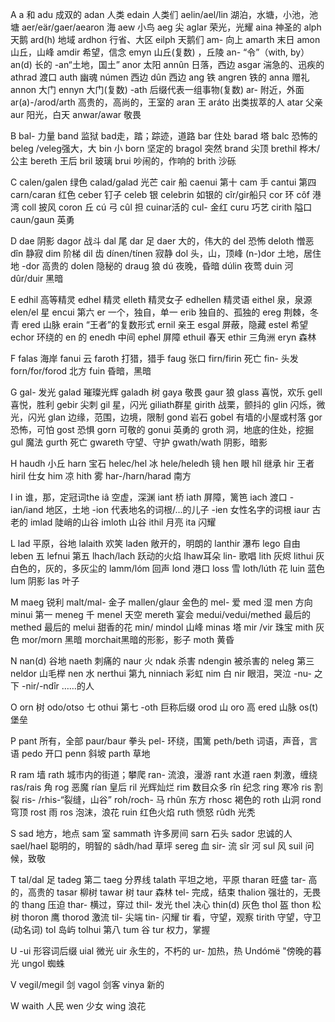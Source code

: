 A
a 和
adu  成双的
adan 人类
edain 人类们
aelin/ael/lin 湖泊，水塘，小池，池塘
aer/eär/gaer/aearon 海
aew 小鸟
aeg  尖
aglar 荣光，光耀
aina 神圣的
alph 天鹅
ard(h) 地域
ardhon 行省、大区
eilph 天鹅们
am- 向上
amarth 末日
amon 山丘，山峰
amdir 希望，信念
emyn 山丘(复数) ，丘陵
an- “令”（with, by）
an(d) 长的
-an“土地，国土”
anor 太阳
annûn 日落，西边
asgar 湍急的、迅疾的
athrad 渡口
auth 幽魂
númen 西边
dûn 西边
ang 铁
angren 铁的
anna 赠礼
annon 大门
ennyn 大门(复数)
-ath 后缀代表一组事物(复数)
ar- 附近，外面
ar(a)-/arod/arth 高贵的，高尚的，王室的
aran 王
aráto 出类拔萃的人
atar 父亲
aur 阳光，白天
anwar/awar 敬畏

B
bal- 力量
band 监狱
bad走，踏；踪迹，道路
bar 住处
barad 塔
balc 恐怖的
beleg /veleg强大，大
bin 小
born 坚定的
bragol 突然
brand 尖顶
brethil 桦木/公主
bereth 王后
bril 玻璃
brui 吵闹的，作响的
brith 沙砾

C
calen/galen 绿色
calad/galad 光芒
cair 船
caenui 第十
cam 手
cantui 第四
carn/caran 红色
ceber 钉子
celeb 银
celebrin 如银的
cîr/gir船只
cor 环 
côf 港湾
coll 披风
coron 丘
cú 弓
cûl 担
cuinar活的
cul- 金红
curu 巧艺
cirith 隘口
caun/gaun 英勇

D
dae 阴影
dagor 战斗
dal 尾
dar 足
daer 大的，伟大的
del 恐怖
deloth 憎恶
dîn 静寂
dim  阶梯
dil 齿
dínen/tínen 寂静
dol 头，山，顶峰
(n-)dor 土地，居住地
-dor 高贵的
dolen 隐秘的
draug 狼
dú 夜晚，昏暗
dúlin 夜莺
duin 河
dûr/duir 黑暗

E
edhil 高等精灵
edhel 精灵
elleth 精灵女子
edhellen 精灵语
eithel 泉，泉源
elen/el 星
encui 第六
er 一个，独自，单一
erib 独自的、孤独的
ereg 荆棘，冬青
ered 山脉
erain “王者”的复数形式
ernil 亲王
esgal 屏蔽，隐藏
estel 希望
echor 环绕的
en 的
enedh 中间
ephel 屏障
ethuil 春天
ethir 三角洲
eryn 森林

F
falas 海岸
fanui 云
faroth 打猎，猎手
faug 张口
firn/firin 死亡
fin- 头发
forn/for/forod 北方
fuin 昏暗，黑暗

G
gal- 发光
galad 璀璨光辉
galadh 树
gaya 敬畏
gaur 狼
glass 喜悦，欢乐
gell 喜悦，胜利
gebir 尖刺
gil 星，闪光
giliath群星
girith 战栗，颤抖的
glin 闪烁，微光，闪光
glan 边缘，范围，边境，限制
gond 岩石
gobel 有墙的小屋或村落
gor 恐怖，可怕
gost 恐惧
gorn 可敬的
gonui 英勇的
groth 洞，地底的住处，挖掘
gul 魔法
gurth 死亡
gwareth 守望、守护
gwath/wath 阴影，暗影

H
haudh 小丘
harn 宝石
helec/hel 冰
hele/heledh 镜
hen 眼
hîl 继承
hir 王者
hiril 仕女
him 凉
hith 雾
har-/harn/harad 南方

I
in 谁，那，定冠词the
iâ 空虚，深渊
iant 桥
iath 屏障，篱笆
iach 渡口
-ian/iand 地区，土地
-ion 代表地名的词根/...的儿子
-ien 女性名字的词根
iaur 古老的
imlad 陡峭的山谷
imloth 山谷
ithil 月亮
ita 闪耀

L
lad 平原，谷地
lalaith  欢笑
laden 敞开的，明朗的
lanthir 瀑布
lego 自由
leben 五
lefnui 第五
lhach/lach 跃动的火焰
lhaw耳朵
lin- 歌唱
lith 灰烬
lithui 灰白色的，灰的，多灰尘的
lamm/lóm 回声
lond 港口
loss 雪
loth/lúth 花
luin 蓝色
lum  阴影
las 叶子

M
maeg  锐利
malt/mal- 金子
mallen/glaur 金色的
mel- 爱
med 湿
men 方向
minui 第一
meneg 千
menel 天空
mereth 宴会
medui/vedui/methed 最后的
methed 最后的
melui 甜香的花
min/ mindol 山峰
minas 塔
mir /vir 珠宝
mith 灰色
mor/morn 黑暗
morchait黑暗的形影，影子
moth 黄昏

N
nan(d) 谷地
naeth 刺痛的
naur 火
ndak 杀害
ndengin 被杀害的
neleg 第三
neldor 山毛榉
nen 水
nerthui 第九
ninniach 彩虹
nim 白
nir 眼泪，哭泣
-nu- 之下
-nir/-ndîr ……的人

O
orn 树
odo/otso 七
othui 第七
-oth 巨称后缀
orod 山
oro 高
ered 山脉
os(t) 堡垒

P
pant 所有，全部
paur/baur 拳头
pel- 环绕，围篱
peth/beth 词语，声音，言语
pedo 开口
penn 斜坡
parth 草地

R
ram 墙
rath 城市内的街道；攀爬
ran- 流浪，漫游
rant 水道
raen 刺激，缠绕
ras/rais 角
rog 恶魔
rían  皇后
ril 光辉灿烂
rim 数目众多
rîn 纪念
ring 寒冷
ris 割裂
ris- /rhis-“裂缝，山谷”
roh/roch- 马
rhûn 东方
rhosc 褐色的
roth 山洞
rond 穹顶
rost  雨
ros 泡沫，浪花
ruin 红色火焰
ruth 愤怒
rûdh 光秃

S
sad 地方，地点
sam 室
sammath  许多房间
sarn 石头
sador 忠诚的人
sael/hael 聪明的，明智的
sâdh/had 草坪
sereg 血
sir- 流
sîr 河
sul 风
suil 问候，致敬

T
tal/dal 足
tadeg 第二
taeg 分界线
talath 平坦之地，平原
tharan 旺盛
tar- 高的，高贵的
tasar 柳树
tawar 树
taur 森林
tel- 完成，结束
thalion 强壮的，无畏的
thang 压迫
thar- 横过，穿过
thil- 发光
thel 决心
thin(d) 灰色
thol 盔
thon 松树
thoron 鹰
thorod 激流
til- 尖端
tin- 闪耀
tir 看，守望，观察
tirith 守望，守卫(动名词)
tol 岛屿
tolhui 第八
tum 谷
tur 权力，掌握

U
-ui 形容词后缀
uial 微光
uir 永生的，不朽的
ur- 加热，热
Undómë "傍晚的暮光
ungol 蜘蛛

V
vegil/megil 剑
vagol 剑客
vinya 新的

W
waith 人民
wen 少女
wing 浪花
